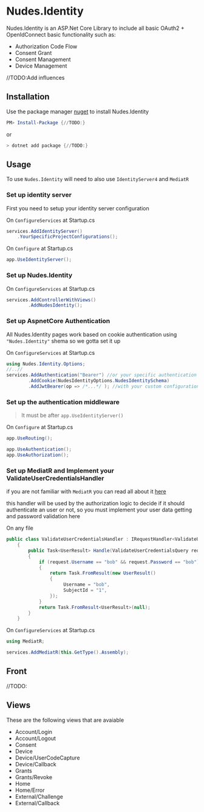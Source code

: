 # Nudes.Identity
Nudes.Identity is an ASP.Net Core Library to include all basic OAuth2 + OpenIdConnect basic functionality such as:
- Authorization Code Flow
- Consent Grant
- Consent Management
- Device Management

//TODO:Add influences

## Installation
Use the package manager [nuget](https://nuget.org) to install Nudes.Identity
```powershell
PM> Install-Package {//TODO:}
```

or

```powershell
> dotnet add package {//TODO:}
```

## Usage
To use `Nudes.Identity` will need to also use `IdentityServer4` and `MediatR`


### Set up identity server
First you need to setup your identity server configuration

On `ConfigureServices` at Startup.cs
```csharp
services.AddIdentityServer()
    .YourSpecificProjectConfigurations();
```

On `Configure` at Startup.cs
```csharp
app.UseIdentityServer();
```

### Set up Nudes.Identity
On `ConfigureServices` at Startup.cs
```csharp
services.AddControllerWithViews()
        .AddNudesIdentity();
```

### Set up AspnetCore Authentication

All Nudes.Identity pages work based on cookie authentication using `"Nudes.Identity"` shema so we gotta set it up

On `ConfigureServices` at Startup.cs
```csharp
using Nudes.Identity.Options;
//..//
services.AddAuthentication("Bearer") //or your specific authentication schema
        .AddCookie(NudesIdentityOptions.NudesIdentitySchema)
        .AddJwtBearer(op => /*...*/ ); //with your custom configuration
```

### Set up the authentication middleware
> It must be after `app.UseIdentityServer()`

On `Configure` at Startup.cs
```csharp
app.UseRouting();

app.UseAuthentication();
app.UseAuthorization();
```

### Set up MediatR and Implement your ValidateUserCredentialsHandler
if you are not familiar with `MediatR` you can read all about it [here](https://github.com/jbogard/MediatR)

this handler will be used by the authorization logic to decide if it should authenticate an user or not, so you must implement your user data getting and password validation here

On any file
```csharp
public class ValidateUserCredentialsHandler : IRequestHandler<ValidateUserCredentialsQuery, UserResult>
    {
        public Task<UserResult> Handle(ValidateUserCredentialsQuery request, CancellationToken cancellationToken)
        {
            if (request.Username == "bob" && request.Password == "bob")
            {
                return Task.FromResult(new UserResult()
                {
                     Username = "bob",
                     SubjectId = "1",
                });
            }
            return Task.FromResult<UserResult>(null);
        }
    }
```

On `ConfigureServices` at Startup.cs
```csharp
using MediatR;

services.AddMediatR(this.GetType().Assembly);
```

## Front
//TODO:

## Views
These are the following views that are avaiable
- Account/Login
- Account/Logout
- Consent
- Device
- Device/UserCodeCapture
- Device/Callback
- Grants
- Grants/Revoke
- Home
- Home/Error
- External/Challenge
- External/Callback